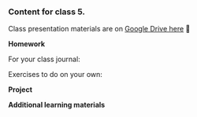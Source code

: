 ### Content for class 5. 

Class presentation materials are on [Google Drive here]() 🚧

__Homework__

For your class journal:

Exercises to do on your own:


__Project__



__Additional learning materials__
